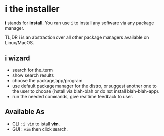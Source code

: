 # i the installer

__i__ stands for __install__. You can use `i` to install any software via any package manager.

TL;DR i is an abstraction over all other package managers available on Linux/MacOS.

## i wizard

- search for the_term
- show search results
- choose the package/app/program
- use default package manager for the distro, or suggest another one to the user to choose (install via blah-blah or do not install blah-blah-app).
- run the needed commands, give realtime feedback to user.

## Available As

- CLI : `i vim` to istall __vim__.
- GUI : `vim` then click search.
